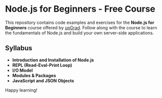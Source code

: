 # Node.js for Beginners - Free Course

This repository contains code examples and exercises for the **Node.js for Beginners** course offered by [upGrad](https://www.upgrad.com/nodejs-for-beginners-free-course/). Follow along with the course to learn the fundamentals of Node.js and build your own server-side applications.

## Syllabus

- **Introduction and Installation of Node.js**
- **REPL (Read-Eval-Print Loop)**
- **I/O Model**
- **Modules & Packages**
- **JavaScript and JSON Objects**

Happy learning!
